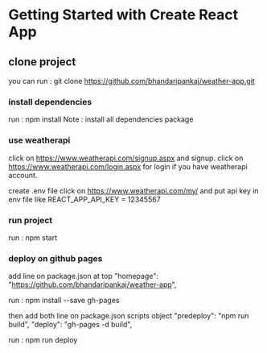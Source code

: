 # Getting Started with Create React App

## clone project 

   you can run : git clone https://github.com/bhandaripankaj/weather-app.git

### install dependencies
   run : npm install 
   Note : install all dependencies package


###  use weatherapi 
 click on  https://www.weatherapi.com/signup.aspx   and signup.
 click on https://www.weatherapi.com/login.aspx for login if you have weatherapi account.

 create  .env file
click on https://www.weatherapi.com/my/ and put api key in env file  like REACT_APP_API_KEY = 12345567


### run project
run :  npm start


### deploy on github pages 
add line on package.json at top "homepage": "https://github.com/bhandaripankaj/weather-app",

run : npm install --save gh-pages

then add both line on package.json scripts object 
"predeploy": "npm run build",
"deploy": "gh-pages -d build",


run : npm run deploy

